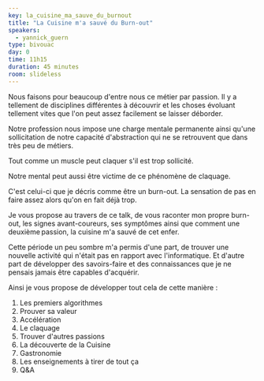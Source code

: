 ```yaml
---
key: la_cuisine_ma_sauve_du_burnout
title: "La Cuisine m'a sauvé du Burn-out"
speakers:
  - yannick_guern
type: bivouac
day: 0
time: 11h15
duration: 45 minutes
room: slideless
---
```


Nous faisons pour beaucoup d'entre nous ce métier par passion. Il y a tellement de disciplines différentes à découvrir et les choses évoluant tellement vites que l'on peut assez facilement se laisser déborder.

Notre profession nous impose une charge mentale permanente ainsi qu'une sollicitation de notre capacité d'abstraction qui ne se retrouvent que dans très peu de métiers.

Tout comme un muscle peut claquer s'il est trop sollicité.

Notre mental peut aussi être victime de ce phénomène de claquage.

C'est celui-ci que je décris comme être un burn-out. La sensation de pas en faire assez alors qu'on en fait déjà trop.

Je vous propose au travers de ce talk, de vous raconter mon propre burn-out, les signes avant-coureurs, ses symptômes ainsi que comment une deuxième passion, la cuisine m'a sauvé de cet enfer.

Cette période un peu sombre m'a permis d'une part, de trouver une nouvelle activité qui n'était pas en rapport avec l'informatique. Et d'autre part de développer des savoirs-faire et des connaissances que je ne pensais jamais être capables d'acquérir.

Ainsi je vous propose de développer tout cela de cette manière :

1. Les premiers algorithmes
1. Prouver sa valeur
1. Accélération
1. Le claquage
1. Trouver d'autres passions
1. La découverte de la Cuisine
1. Gastronomie
1. Les enseignements à tirer de tout ça
1. Q&A